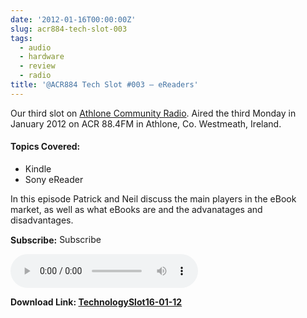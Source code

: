 ```yaml
---
date: '2012-01-16T00:00:00Z'
slug: acr884-tech-slot-003
tags:
  - audio
  - hardware
  - review
  - radio
title: '@ACR884 Tech Slot #003 – eReaders'
---
```


Our third slot on
<a title="Athlone Community Radio" href="http://athlonecommunityradio.ie/" target="_blank">Athlone
Community Radio</a>. Aired the third Monday in January 2012 on ACR 88.4FM in
Athlone, Co. Westmeath, Ireland.

#### Topics Covered:

- Kindle
- Sony eReader

In this episode Patrick and Neil discuss the main players in the eBook market,
as well as what eBooks are and the advanatages and disadvantages.

**Subscribe:**
<a href="//itunes.apple.com/ie/podcast//id494862406" target="_blank"><img title="iTunes Podcast Button" src="http://dueyfinster.files.wordpress.com/2012/01/itunes_podcast.gif" alt="Subscribe to ACR884 Tech Slot in iTunes!" width="80" height="15" /></a> 
<a href="http://feeds.feedburner.com/acr884tech" target="_blank"><img src="http://dueyfinster.files.wordpress.com/2012/01/podcast_rss_button.gif" alt="" /></a>

<audio controls="controls">
  <source src="http://dueyfinster.files.wordpress.com/2012/01/technologyslot16-01-12.mp3" type="audio/mp3" />
  Your browser does not support the audio tag.
</audio>

**Download Link:
<a href="http://dueyfinster.files.wordpress.com/2012/01/technologyslot16-01-12.mp3">TechnologySlot16-01-12</a>**
